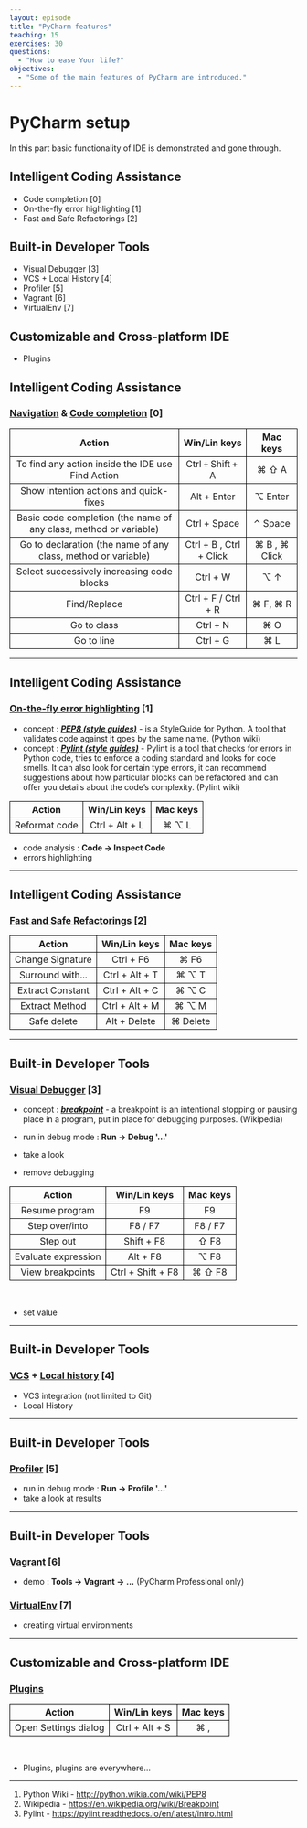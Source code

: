 ```yaml
---
layout: episode
title: "PyCharm features"
teaching: 15
exercises: 30
questions:
  - "How to ease Your life?"
objectives:
  - "Some of the main features of PyCharm are introduced."
---
```


# PyCharm setup

In this part basic functionality of IDE is demonstrated and gone through.

## Intelligent Coding Assistance
- Code completion [0]
- On-the-fly error highlighting [1]
- Fast and Safe Refactorings [2]

## Built-in Developer Tools
- Visual Debugger [3]
- VCS + Local History [4]
- Profiler [5]
- Vagrant [6]
- VirtualEnv [7]

## Customizable and Cross-platform IDE
- Plugins

## Intelligent Coding Assistance

### [Navigation](https://www.jetbrains.com/help/pycharm/2016.1/navigation-in-source-code.html?search=navigation) & [Code completion](https://www.jetbrains.com/help/pycharm/2016.1/code-completion.html?search=code%20comple) [0]

<table style="width=100%;">
  <tr>
    <th style="text-align: center; border: 1px solid black; "> Action </th>
    <th style="text-align: center; border: 1px solid black; "> Win/Lin keys </th> 
    <th style="text-align: center; border: 1px solid black; "> Mac keys </th>
  </tr>
  <tr>
    <td style="text-align: center; border: 1px solid black; "> To find any action inside the IDE use Find Action </td>
    <td style="text-align: center; border: 1px solid black; "> Ctrl + Shift + A </td> 
    <td style="text-align: center; border: 1px solid black; "> ⌘ ⇧ A  </td>
  </tr>
    <tr>
    <td style="text-align: center; border: 1px solid black; "> Show intention actions and quick-fixes </td>
    <td style="text-align: center; border: 1px solid black; "> Alt + Enter </td> 
    <td style="text-align: center; border: 1px solid black; "> ⌥ Enter </td>
  </tr>
  <tr>
    <td style="text-align: center; border: 1px solid black; "> Basic code completion (the name of any class, method or variable) </td>
    <td style="text-align: center; border: 1px solid black; "> Ctrl + Space </td> 
    <td style="text-align: center; border: 1px solid black; "> ⌃ Space  </td>
  </tr>
  <tr>
    <td style="text-align: center; border: 1px solid black; "> Go to declaration (the name of any class, method or variable) </td>
    <td style="text-align: center; border: 1px solid black; "> Ctrl + B , Ctrl + Click </td> 
    <td style="text-align: center; border: 1px solid black; "> ⌘ B , ⌘ Click </td>
  </tr>
  <tr>
    <td style="text-align: center; border: 1px solid black; "> Select successively increasing code blocks </td>
    <td style="text-align: center; border: 1px solid black; "> Ctrl + W </td> 
    <td style="text-align: center; border: 1px solid black; "> ⌥ ↑ </td>
  </tr>
  <tr>
    <td style="text-align: center; border: 1px solid black; "> Find/Replace </td>
    <td style="text-align: center; border: 1px solid black; "> Ctrl + F / Ctrl + R </td> 
    <td style="text-align: center; border: 1px solid black; "> ⌘ F, ⌘ R </td>
  </tr>
  <tr>
    <td style="text-align: center; border: 1px solid black; "> Go to class </td>
    <td style="text-align: center; border: 1px solid black; "> Ctrl + N </td> 
    <td style="text-align: center; border: 1px solid black; "> ⌘ O </td>
  </tr>
  <tr>
    <td style="text-align: center; border: 1px solid black; "> Go to line </td>
    <td style="text-align: center; border: 1px solid black; "> Ctrl + G </td> 
    <td style="text-align: center; border: 1px solid black; "> ⌘ L </td>
  </tr>
</table>

---

## Intelligent Coding Assistance

### [On-the-fly error highlighting]() [1]

- concept : [**_PEP8 (style guides)_**](https://www.python.org/dev/peps/pep-0008/#introduction) - is a StyleGuide for Python. A tool that validates code against it goes by the same name. (Python wiki)
- concept : [**_Pylint (style guides)_**](https://pylint.readthedocs.io/en/latest/intro.html) - Pylint is a tool that checks for errors in Python code, tries to enforce a coding standard and looks for code smells. It can also look for certain type errors, it can recommend suggestions about how particular blocks can be refactored and can offer you details about the code’s complexity. (Pylint wiki)

<table style="width=100%;">
  <tr>
    <th style="text-align: center; border: 1px solid black; "> Action </th>
    <th style="text-align: center; border: 1px solid black; "> Win/Lin keys </th> 
    <th style="text-align: center; border: 1px solid black; "> Mac keys </th>
  </tr>
  <tr>
    <td style="text-align: center; border: 1px solid black; "> Reformat code </td>
    <td style="text-align: center; border: 1px solid black; "> Ctrl + Alt + L </td> 
    <td style="text-align: center; border: 1px solid black; "> ⌘ ⌥ L </td>
  </tr>
</table>


- code analysis : **Code -> Inspect Code**
- errors highlighting

---

## Intelligent Coding Assistance

### [Fast and Safe Refactorings](https://www.jetbrains.com/help/pycharm/2016.1/refactoring.html?search=refac) [2]

<table style="width=100%;">
  <tr>
    <th style="text-align: center; border: 1px solid black; "> Action </th>
    <th style="text-align: center; border: 1px solid black; "> Win/Lin keys </th> 
    <th style="text-align: center; border: 1px solid black; "> Mac keys </th>
  </tr>
  <tr>
    <td style="text-align: center; border: 1px solid black; "> Change Signature </td>
    <td style="text-align: center; border: 1px solid black; "> Ctrl + F6 </td> 
    <td style="text-align: center; border: 1px solid black; "> ⌘ F6 </td>
  </tr>
  <tr>
    <td style="text-align: center; border: 1px solid black; "> Surround with... </td>
    <td style="text-align: center; border: 1px solid black; "> Ctrl + Alt + T </td> 
    <td style="text-align: center; border: 1px solid black; "> ⌘ ⌥ T </td>
  </tr>
  <tr>
    <td style="text-align: center; border: 1px solid black; "> Extract Constant </td>
    <td style="text-align: center; border: 1px solid black; "> Ctrl + Alt + C </td> 
    <td style="text-align: center; border: 1px solid black; "> ⌘ ⌥ C </td>
  </tr>
  <tr>
    <td style="text-align: center; border: 1px solid black; "> Extract Method </td>
    <td style="text-align: center; border: 1px solid black; "> Ctrl + Alt + M </td> 
    <td style="text-align: center; border: 1px solid black; "> ⌘ ⌥ M </td>
  </tr>
  <tr>
    <td style="text-align: center; border: 1px solid black; "> Safe delete </td>
    <td style="text-align: center; border: 1px solid black; "> Alt + Delete </td> 
    <td style="text-align: center; border: 1px solid black; "> ⌘ Delete </td>
  </tr>
</table>

---

## Built-in Developer Tools

### [Visual Debugger](https://www.jetbrains.com/help/pycharm/2016.1/debugger.html?search=debugger) [3]

- concept : [**_breakpoint_**](https://en.wikipedia.org/wiki/Breakpoint) - a breakpoint is an intentional stopping or pausing place in a program, put in place for debugging purposes. (Wikipedia)

- run in debug mode : **Run -> Debug '...'**
- take a look
- remove debugging

<table style="width=100%;">
  <tr>
    <th style="text-align: center; border: 1px solid black; "> Action </th>
    <th style="text-align: center; border: 1px solid black; "> Win/Lin keys </th> 
    <th style="text-align: center; border: 1px solid black; "> Mac keys </th>
  </tr>
  <tr>
    <td style="text-align: center; border: 1px solid black; "> Resume program </td>
    <td style="text-align: center; border: 1px solid black; "> F9 </td> 
    <td style="text-align: center; border: 1px solid black; "> F9 </td>
  </tr>
  <tr>
    <td style="text-align: center; border: 1px solid black; "> Step over/into </td>
    <td style="text-align: center; border: 1px solid black; "> F8 / F7 </td> 
    <td style="text-align: center; border: 1px solid black; "> F8 / F7 </td>
  </tr>
  <tr>
    <td style="text-align: center; border: 1px solid black; "> Step out </td>
    <td style="text-align: center; border: 1px solid black; "> Shift + F8 </td> 
    <td style="text-align: center; border: 1px solid black; "> ⇧ F8 </td>
  </tr>
  <tr>
    <td style="text-align: center; border: 1px solid black; "> Evaluate expression </td>
    <td style="text-align: center; border: 1px solid black; "> Alt + F8 </td> 
    <td style="text-align: center; border: 1px solid black; "> ⌥ F8 </td>
  </tr>
  <tr>
    <td style="text-align: center; border: 1px solid black; "> View breakpoints </td>
    <td style="text-align: center; border: 1px solid black; "> Ctrl + Shift + F8 </td> 
    <td style="text-align: center; border: 1px solid black; "> ⌘ ⇧ F8 </td>
  </tr>
</table>
<br/>

- set value

---

## Built-in Developer Tools

### [VCS](https://www.jetbrains.com/help/pycharm/2016.1/version-control-with-pycharm.html) + [Local history](https://www.jetbrains.com/help/pycharm/2016.1/local-history.html?search=local%20history) [4]

- VCS integration (not limited to Git)
- Local History

---

## Built-in Developer Tools

### [Profiler](https://www.jetbrains.com/help/pycharm/2016.1/profiler.html) [5]

- run in debug mode : **Run -> Profile '...'**
- take a look at results

---

## Built-in Developer Tools

### [Vagrant](https://www.jetbrains.com/help/pycharm/2016.1/vagrant.html?search=vagrant) [6]

- demo : **Tools -> Vagrant -> ...** (PyCharm Professional only)

### [VirtualEnv](https://virtualenv.pypa.io/en/stable/) [7]

- creating virtual environments

---

## Customizable and Cross-platform IDE

### [Plugins](https://www.jetbrains.com/help/pycharm/2016.1/plugins.html?search=plugins)

<table style="width=100%;">
  <tr>
    <th style="text-align: center; border: 1px solid black; "> Action </th>
    <th style="text-align: center; border: 1px solid black; "> Win/Lin keys </th> 
    <th style="text-align: center; border: 1px solid black; "> Mac keys </th>
  </tr>
  <tr>
    <td style="text-align: center; border: 1px solid black; "> Open Settings dialog </td>
    <td style="text-align: center; border: 1px solid black; "> Ctrl + Alt + S </td> 
    <td style="text-align: center; border: 1px solid black; "> ⌘ , </td>
  </tr>
</table>
<br/>

- Plugins, plugins are everywhere... 

___

1. Python Wiki - http://python.wikia.com/wiki/PEP8
2. Wikipedia - https://en.wikipedia.org/wiki/Breakpoint
3. Pylint - https://pylint.readthedocs.io/en/latest/intro.html